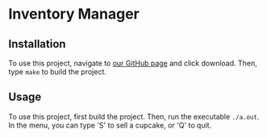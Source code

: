 # Inventory Manager

## Installation
To use this project, navigate to [our GitHub page](https://github.com/ChicoState/Inventory) and click download. Then, type `make` to build the project.

## Usage
To use this project, first build the project. Then, run the executable `./a.out`.
In the menu, you can type 'S' to sell a cupcake, or 'Q' to quit.

